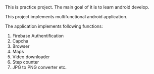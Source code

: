 This is practice project. The main goal of it is to learn android develop. 

This project implements multifunctional android application.

The application implements following functions:
1. Firebase Authentification
2. Capcha
3. Browser
4. Maps
5. Video downloader
6. Step counter
7. JPG to PNG converter etc.
